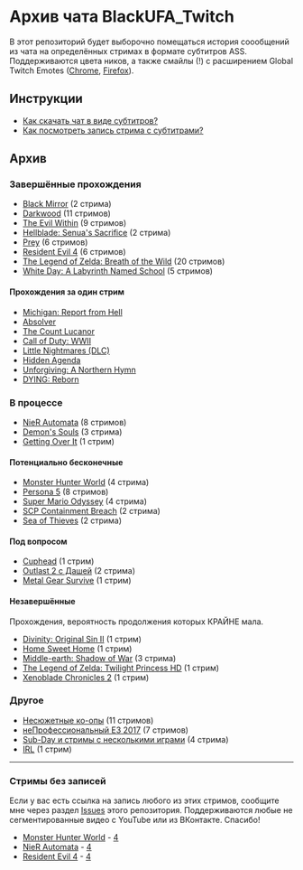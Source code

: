 # Архив чата BlackUFA_Twitch

В этот репозиторий будет выборочно помещаться история соообщений из чата на
определённых стримах в формате субтитров ASS. Поддерживаются цвета ников, а
также смайлы (!) с расширением Global Twitch Emotes
([Chrome](https://chrome.google.com/webstore/detail/global-twitch-emotes/pgniedifoejifjkndekolimjeclnokkb),
[Firefox](https://addons.mozilla.org/en-US/firefox/addon/globaltwitchemotes/)).

## Инструкции

* [Как скачать чат в виде субтитров?](tutorials/subtitles.md)
* [Как посмотреть запись стрима с субтитрами?](tutorials/watch-online.md)

## Архив

### Завершённые прохождения

* [Black Mirror](links/black-mirror.md) (2 стрима)
* [Darkwood](links/darkwood.md) (11 стримов)
* [The Evil Within](links/evil_within.md) (9 стримов)
* [Hellblade: Senua's Sacrifice](links/hellblade.md) (2 стрима)
* [Prey](links/prey.md) (6 стримов)
* [Resident Evil 4](links/re4.md) (6 стримов)
* [The Legend of Zelda: Breath of the Wild](links/tloz_botw.md) (20 стримов)
* [White Day: A Labyrinth Named School](links/white_day.md) (5 стримов)

#### Прохождения за один стрим

* [Michigan: Report from Hell](links/single.md#0)
* [Absolver](links/single.md#1)
* [The Count Lucanor](links/single.md#2)
* [Call of Duty: WWII](links/single.md#3)
* [Little Nightmares (DLC)](links/single.md#4)
* [Hidden Agenda](links/single.md#5)
* [Unforgiving: A Northern Hymn](links/single.md#6)
* [DYING: Reborn](links/single.md#7)

### В процессе

* [NieR Automata](links/nier-automata.md) (8 стримов)
* [Demon's Souls](links/demons-souls.md) (3 стрима)
* [Getting Over It](links/getting-over-it.md) (1 стрим)

#### Потенциально бесконечные

* [Monster Hunter World](links/monster-hunter-world.md) (4 стрима)
* [Persona 5](links/persona_5.md) (8 стримов)
* [Super Mario Odyssey](links/super-mario-odyssey.md) (4 стрима)
* [SCP Containment Breach](links/scp-cb.md) (2 стрима)
* [Sea of Thieves](links/sea-of-thieves.md) (2 стрима)

#### Под вопросом

* [Cuphead](links/cuphead.md) (1 стрим)
* [Outlast 2 с Дашей](links/outlast_2_dw.md) (2 стрима)
* [Metal Gear Survive](links/metal-gear-survive.md) (1 стрим)

#### Незавершённые

Прохождения, вероятность продолжения которых КРАЙНЕ мала.
* [Divinity: Original Sin II](links/divinity.md) (1 стрим)
* [Home Sweet Home](links/home_sweet_home.md) (1 стрим)
* [Middle-earth: Shadow of War](links/middle_earth.md) (3 стрима)
* [The Legend of Zelda: Twilight Princess HD](links/tloz_tp.md) (1 стрим)
* [Xenoblade Chronicles 2](links/xenoblade-chronicles-2.md) (1 стрим)

### Другое

* [Несюжетные ко-опы](links/co-op.md) (11 стримов)
* [неПрофессиональный E3 2017](links/e3_2017.md) (7 стримов)
* [Sub-Day и стримы с несколькими играми](links/subday.md) (4 стрима)
* [IRL](links/events.md) (1 стрим)


----

### Стримы без записей

Если у вас есть ссылка на запись любого из этих стримов, сообщите мне через раздел
[Issues](https://github.com/TheDrHax/BlackSilverUfa/issues/) этого репозитория.
Поддерживаются любые не сегментированные видео с YouTube или из ВКонтакте. Спасибо!

* [Monster Hunter World](links/monster-hunter-world.md) - [4](links/monster-hunter-world.md#3)
* [NieR Automata](links/nier-automata.md) - [4](links/nier-automata.md#3)
* [Resident Evil 4](links/re4.md) - [4](links/re4.md#3)